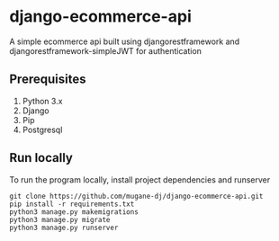 # django-ecommerce-api
A simple ecommerce api built using djangorestframework and djangorestframework-simpleJWT for authentication

## Prerequisites
1. Python 3.x
2. Django
3. Pip
4. Postgresql

## Run locally
To run the program locally, install project dependencies and runserver
```
git clone https://github.com/mugane-dj/django-ecommerce-api.git
pip install -r requirements.txt
python3 manage.py makemigrations
python3 manage.py migrate
python3 manage.py runserver
```
